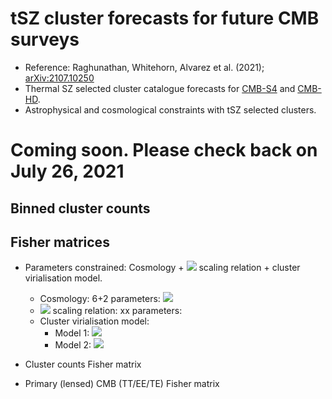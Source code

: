 # tSZ cluster forecasts for future CMB surveys
 * Reference: Raghunathan, Whitehorn, Alvarez et al. (2021); [arXiv:2107.10250](https://arxiv.org/abs/2107.10250)
 * Thermal SZ selected cluster catalogue forecasts for [CMB-S4](https://arxiv.org/abs/1907.04473) and [CMB-HD](https://arxiv.org/abs/1906.10134). 
 * Astrophysical and cosmological constraints with tSZ selected clusters.

# Coming soon. Please check back on July 26, 2021

## Binned cluster counts

## Fisher matrices
 * Parameters constrained: Cosmology + <img src="https://render.githubusercontent.com/render/math?math=Y_{rm SZ}-M"> scaling relation + cluster virialisation model.
   * Cosmology: 6+2 parameters: <img src="https://render.githubusercontent.com/render/math?math=\Lambda CDM, \sum m_{\nu}, w_{\rm DE} ">
   * <img src="https://render.githubusercontent.com/render/math?math=Y_{\rm SZ}-M"> scaling relation: xx parameters: 
   * Cluster virialisation model:
     * Model 1: <img src="https://render.githubusercontent.com/render/math?math={\rm v}(z) = \eta_{\rm v}(z) (1 - b_{\rm HSE})^{\alpha_{Y_{\rm SZ}}}">
     * Model 2: <img src="https://render.githubusercontent.com/render/math?math={\rm v}(z) = A_{\rm v} {\rm ln}(1+z) + B_{\rm v}">
     
 * Cluster counts Fisher matrix
 * Primary (lensed) CMB (TT/EE/TE) Fisher matrix


